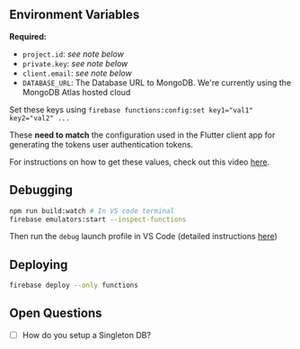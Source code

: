 ## Environment Variables

**Required:**

- `project.id`: *see note below*
- `private.key`: *see note below*
- `client.email`: *see note below*
- `DATABASE_URL`: The Database URL to MongoDB. We're currently using the MongoDB Atlas hosted cloud

Set these keys using `firebase functions:config:set key1="val1" key2="val2" ...`

These **need to match** the configuration used in the Flutter client app for generating the tokens user authentication tokens.

For instructions on how to get these values, check out this video [here](https://youtu.be/T8SZv6h2WbY?t=1232).

## Debugging

```sh
npm run build:watch # In VS code terminal
firebase emulators:start --inspect-functions
```

Then run the `debug` launch profile in VS Code (detailed instructions [here](https://medium.com/firebase-developers/debugging-firebase-functions-in-vs-code-a1caf22db0b2))

## Deploying

```sh
firebase deploy --only functions
```

## Open Questions

- [ ] How do you setup a Singleton DB?
